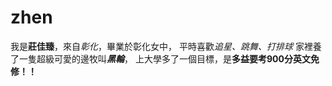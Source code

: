 # zhen
我是**莊佳臻**，來自*彰化*，畢業於彰化女中，
平時喜歡*追星、跳舞、打排球*
家裡養了一隻超級可愛的邊牧叫***黑輪***，
上大學多了一個目標，是**多益要考900分英文免修！！**
